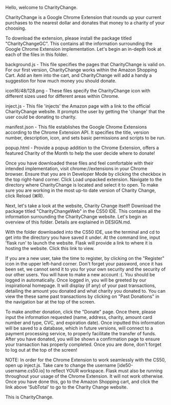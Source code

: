 Hello, welcome to CharityChange.

CharityChange is a Google Chrome Extension that rounds up your current purchases to the nearest dollar and donates that money to a charity of your choosing.

To download the extension, please install the package titled "CharityChangeGC". This contains all the information surrounding the Google Chrome Extension implementation. Let's begin an in-depth look at each of the files in this folder.

background.js - This file specifies the pages that CharityChange is valid on. For our first version, CharityChange works within the Amazon Shopping Cart. Add an item into the cart, and CharityChange will add a handy a suggestion for how much money you should donate.

icon16/48/128.png - These files specify the CharityChange icon with different sizes used for different areas within Chrome.

inject.js - This file 'injects' the Amazon page with a link to the official CharityChange website. It prompts the user by getting the 'change' that the user could be donating to charity.

manifest.json - This file establishes the Google Chrome Extensions according to the Chrome Extension API. It specifies the title, version number, description, icon, and sets basic permissions and scripts to be run.

popup.html - Provide a popup addition to the Chrome Extension, offers a featured Charity of the Month to help the user decide where to donate!

Once you have downloaded these files and feel comfortable with their intended implementation, visit chrome://extensions in your Chrome browser. Ensure that you are in Developer Mode by clicking the checkbox in the top right-hand corner. Click Load unpacked extension. Navigate to the directory where CharityChange is located and select it to open. To make sure you are working in the most up-to date version of Charity Change, click Reload (⌘R).

Next, let's take a look at the website, Charity Change itself! Download the package titled "CharityChangeWeb" in the CS50 IDE. This contains all the information surrounding the CharityChange website. Let's begin an overview of this folder. Details are explained in DESIGN.md.

With the folder downloaded into the CS50 IDE, use the terminal and cd to get into the directory you have saved it under. At the command line, input 'flask run' to launch the website. Flask will provide a link to where it is hosting the website. Click this link to view.


If you are a new user, take the time to register, by clicking on the "Register" icon in the upper left-hand corner. Don't forget your password, once it has been set, we cannot send it to you for your own security and the security of our other users. You will have to make a new account :(. You should be logged in automatically. Once logged in, you will be greeted by our inspirational homepage. It will display (if any) of your past transactions, detailing the amount you donated and what charity you donated to. You can view the these same past transactions by clicking on "Past Donations" in the navigation bar at the top of the screen.

To make another donation, click the "Donate" page. Once there, please input the information requested (name, address, charity, amount card number and type, CVC, and expiration date). Once inputted this information will be saved to a database, which in future versions, will connect to a payment processing service, to properly facilitate the transfer of funds. After you have donated, you will be shown a confirmation page to ensure your transaction has properly completed. Once you are done, don't forget to log out at the top of the screen!

NOTE: In order for the Chrome Extension to work seamlessly with the CS50, open up inject.js. Take care to change the username [ide50-username.cs50.io] to reflect YOUR workspace. Flask must also be running throughout your usage of the Chrome Extension. It will not work otherwise. Once you have done this, go to the Amazon Shopping cart, and click the link above 'SubTotal' to go to the Charity Change website.

This is CharityChange.
